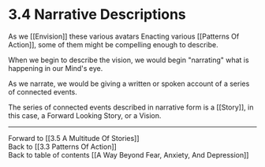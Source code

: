 # 3.4 Narrative Descriptions

As we [[Envision]] these various avatars Enacting various [[Patterns Of Action]], some of them might be compelling enough to describe.  

When we begin to describe the vision, we would begin "narrating" what is happening in our Mind's eye. 

As we narrate, we would be giving a written or spoken account of a series of connected events. 

The series of connected events described in narrative form is a [[Story]], in this case, a Forward Looking Story, or a Vision. 

___

Forward to [[3.5 A Multitude Of Stories]]     
Back to [[3.3 Patterns Of Action]]      
Back to table of contents [[A Way Beyond Fear, Anxiety, And Depression]]    

